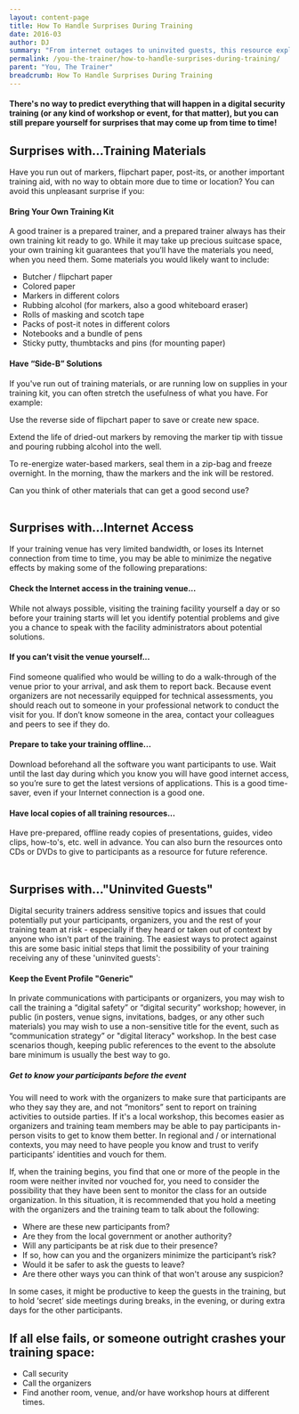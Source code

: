 ```yaml
---
layout: content-page
title: How To Handle Surprises During Training
date: 2016-03
author: DJ
summary: "From internet outages to uninvited guests, this resource explores tips and advice from fellow trainers on ways to expect the unexpected during your training events."
permalink: /you-the-trainer/how-to-handle-surprises-during-training/
parent: "You, The Trainer"
breadcrumb: How To Handle Surprises During Training
---
```

#### There's no way to predict everything that will happen in a digital security training (or any kind of workshop or event, for that matter), but you can still prepare yourself for surprises that may come up from time to time!

## Surprises with...Training Materials
Have you run out of markers, flipchart paper, post-its, or another important training aid, with no way to obtain more due to time or location? You can avoid this unpleasant surprise if you:

#### Bring Your Own Training Kit
A good trainer is a prepared trainer, and a prepared trainer always has their own training kit ready to go. While it may take up precious suitcase space, your own training kit guarantees that you’ll have the materials you need, when you need them. Some materials you would likely want to include:
- Butcher / flipchart paper
- Colored paper
- Markers in different colors
- Rubbing alcohol (for markers, also a good whiteboard eraser)
- Rolls of masking and scotch tape
- Packs of post-it notes in different colors
- Notebooks and a bundle of pens
- Sticky putty, thumbtacks and pins (for mounting paper)

#### Have “Side-B” Solutions
If you've run out of training materials, or are running low on supplies in your training kit, you can often stretch the usefulness of what you have. For example:

Use the reverse side of flipchart paper to save or create new space.

Extend the life of dried-out markers by removing the marker tip with tissue and pouring rubbing alcohol into the well.

To re-energize water-based markers, seal them in a zip-bag and freeze overnight. In the morning, thaw the markers and the ink will be restored.

Can you think of other materials that can get a good second use?
<br><br>

## Surprises with...Internet Access
If your training venue has very limited bandwidth, or loses its Internet connection from time to time, you may be able to minimize the negative effects by making some of the following preparations:

#### Check the Internet access in the training venue...
While not always possible, visiting the training facility yourself a day or so before your training starts will let you identify potential problems and give you a chance to speak with the facility administrators about potential solutions.

#### If you can’t visit the venue yourself...
Find someone qualified who would be willing to do a walk-through of the venue prior to your arrival, and ask them to report back. Because event organizers are not necessarily equipped for technical assessments, you should reach out to someone in your professional network to conduct the visit for you. If don’t know someone in the area, contact your colleagues and peers to see if they do.

#### Prepare to take your training offline...
Download beforehand all the software you want participants to use. Wait until the last day during which you know you will have good internet access, so you’re sure to get the latest versions of applications. This is a good time-saver, even if your Internet connection is a good one.

#### Have local copies of all training resources...
Have pre-prepared, offline ready copies of presentations, guides, video clips, how-to's, etc. well in advance. You can also burn the resources onto CDs or DVDs to give to participants as a resource for future reference.
<br><br>

## Surprises with..."Uninvited Guests"
Digital security trainers address sensitive topics and issues that could potentially put your participants, organizers, you and the rest of your training team at risk - especially if they heard or taken out of context by anyone who isn't part of the training. The easiest ways to protect against this are some basic initial steps that limit the possibility of your training receiving any of these 'uninvited guests':

#### Keep the Event Profile "Generic"
In private communications with participants or organizers, you may wish to call the training a “digital safety” or “digital security” workshop; however, in public (in posters, venue signs, invitations, badges, or any other such materials) you may wish to use a non-sensitive title for the event, such as “communication strategy” or "digital literacy" workshop. In the best case scenarios though, keeping public references to the event to the absolute bare minimum is usually the best way to go.

##### Get to know your participants before the event
You will need to work with the organizers to make sure that participants are who they say they are, and not “monitors” sent to report on training activities to outside parties. If it's a local workshop, this becomes easier as organizers and training team members may be able to pay participants in-person visits to get to know them better. In regional and / or international contexts, you may need to have people you know and trust to verify participants’ identities and vouch for them.

If, when the training begins, you find that one or more of the people in the room were neither invited nor vouched for, you need to consider the possibility that they have been sent to monitor the class for an outside organization. In this situation, it is recommended that you hold a meeting with the organizers and the training team to talk about the following:

- Where are these new participants from?
- Are they from the local government or another authority?
- Will any participants be at risk due to their presence?
- If so, how can you and the organizers minimize the participant’s risk?
- Would it be safer to ask the guests to leave?
- Are there other ways you can think of that won't arouse any suspicion? 

In some cases, it might be productive to keep the guests in the training, but to hold ‘secret’ side meetings during breaks, in the evening, or during extra days for the other participants. 

## If all else fails, or someone outright crashes your training space:
- Call security
- Call the organizers
- Find another room, venue, and/or have workshop hours at different times.
<br><br>


